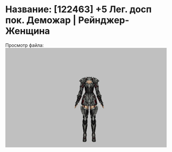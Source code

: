 # Название: [122463] +5 Лег. досп пок. Деможар | Рейнджер-Женщина

Просмотр файла:
![p030034.png](p030034.png)